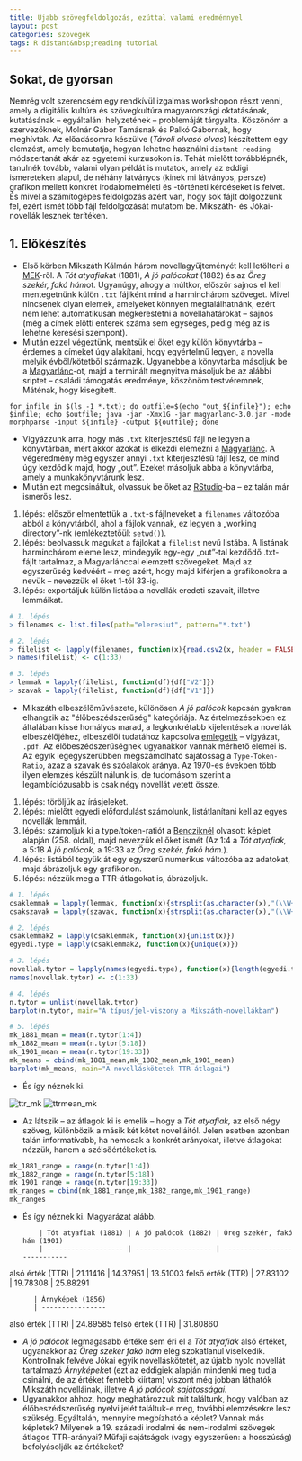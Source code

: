 ```yaml
---
title: Újabb szövegfeldolgozás, ezúttal valami eredménnyel
layout: post
categories: szovegek
tags: R distant&nbsp;reading tutorial
---
```


## Sokat, de gyorsan
Nemrég volt szerencsém egy rendkívül izgalmas workshopon részt venni, amely a digitális kultúra és szövegkultúra magyarországi oktatásának, kutatásának – egyáltalán: helyzetének – problemáját tárgyalta. Köszönöm a szervezőknek, Molnár Gábor Tamásnak és Palkó Gábornak, hogy meghívtak. Az előadásomra készülve (*Távoli olvasó olvas*) készítettem egy elemzést, amely bemutatja, hogyan lehetne használni `distant reading` módszertanát akár az egyetemi kurzusokon is. Tehát mielőtt továbblépnék, tanulnék tovább, valami olyan példát is mutatok, amely az eddigi ismereteken alapul, de néhány látványos (kinek mi látványos, persze) grafikon mellett konkrét irodalomelméleti és -történeti kérdéseket is felvet. És mivel a számítógépes feldolgozás azért van, hogy sok fájlt dolgozzunk fel, ezért ismét több fájl feldolgozását mutatom be. Mikszáth- és Jókai-novellák lesznek terítéken.

## 1. Előkészítés
- Első körben Mikszáth Kálmán három novellagyűjteményét kell letölteni a [MEK](http://mek.oszk.hu/)-ről. A *Tót atyafiak*at (1881), *A jó palócokat* (1882) és az *Öreg szekér, fakó hám*ot. Ugyanúgy, ahogy a múltkor, először sajnos el kell mentegetnünk külön `.txt` fájlként mind a harminchárom szöveget. Mivel nincsenek olyan elemek, amelyeket könnyen megtalálhatnánk, ezért nem lehet automatikusan megkerestetni a novellahatárokat – sajnos (még a címek előtti enterek száma sem egységes, pedig még az is lehetne keresési szempont).
- Miután ezzel végeztünk, mentsük el őket egy külön könyvtárba – érdemes a címeket úgy alakítani, hogy egyértelmű legyen, a novella melyik évből/kötetből származik. Ugyanebbe a könyvtárba másoljuk be a [Magyarlánc][magyarlanc]-ot, majd a terminált megnyitva másoljuk be az alábbi sriptet – családi támogatás eredménye, köszönöm testvéremnek, Máténak, hogy kisegített.

`````
for infile in $(ls -1 *.txt); do outfile=$(echo "out_${infile}"); echo $infile; echo $outfile; java -jar -Xmx1G -jar magyarlanc-3.0.jar -mode morphparse -input ${infile} -output ${outfile}; done
`````

- Vigyázzunk arra, hogy más `.txt` kiterjesztésű fájl ne legyen a könyvtárban, mert akkor azokat is elkezdi elemezni a [Magyarlánc][magyarlanc]. A végeredmény még egyszer annyi `.txt` kiterjesztésű fájl lesz, de mind úgy kezdődik majd, hogy „out”. Ezeket másoljuk abba a könyvtárba, amely a munkakönyvtárunk lesz.
- Miután ezt megcsináltuk, olvassuk be őket az [RStudio][rstudio]-ba – ez talán már ismerős lesz.
1. lépés: először elmentettük a `.txt`-s fájlneveket a `filenames` változóba abból a könyvtárból, ahol a fájlok vannak, ez legyen a „working directory”-nk (emlékeztetőül: `setwd()`).
2. lépés: beolvassuk magukat a fájlokat a `filelist` nevű listába. A listának harminchárom eleme lesz, mindegyik egy-egy „out”-tal kezdődő .txt-fájlt tartalmaz, a Magyarlánccal elemzett szövegeket. Majd az egyszerűség kedvéért – meg azért, hogy majd kiférjen a grafikonokra a nevük – nevezzük el őket 1-től 33-ig.
3. lépés: exportáljuk külön listába a novellák eredeti szavait, illetve lemmáikat.

`````R
# 1. lépés
> filenames <- list.files(path="eleresiut", pattern="*.txt")

# 2. lépés
> filelist <- lapply(filenames, function(x){read.csv2(x, header = FALSE, sep = "\t", stringsAsFactors = FALSE)})
> names(filelist) <- c(1:33)

# 3. lépés
> lemmak = lapply(filelist, function(df){df["V2"]})
> szavak = lapply(filelist, function(df){df["V1"]})
`````

- Mikszáth elbeszélőművészete, különösen *A jó palócok* kapcsán gyakran elhangzik az "élőbeszédszerűség" kategóriája. Az értelmezésekben ez általában kissé homályos marad, a legkonkrétabb kijelentések a novellák elbeszélőjéhez, elbeszélői tudatához kapcsolva [emlegetik](http://www.lib.jgytf.u-szeged.hu/folyoiratok/tiszataj/03-11/tahin.pdf) – vigyázat, `.pdf`. Az élőbeszédszerűségnek ugyanakkor vannak mérhető elemei is. Az egyik legegyszerűbben megszámolható sajátosság a `Type-Token-Ratio`, azaz a szavak és szóalakok aránya. Az 1970-es években több ilyen elemzés készült nálunk is, de tudomásom szerint a legambíciózusabb is csak négy novellát vetett össze.
1. lépés: töröljük az írásjeleket.
2. lépés: mielőtt egyedi előfordulást számolunk, listátlanítani kell az egyes novellák lemmáit.
3. lépés: számoljuk ki a type/token-ratiót a [Bencziknél](http://mek.oszk.hu/05100/05153/) olvasott képlet alapján (258. oldal), majd nevezzük el őket ismét (Az 1:4 a *Tót atyafiak,* a 5:18 *A jó palócok,* a 19:33 az *Öreg szekér, fakó hám.*).
4. lépés: listából tegyük át egy egyszerű numerikus változóba az adatokat, majd ábrázoljuk egy grafikonon.
5. lépés: nézzük meg a TTR-átlagokat is, ábrázoljuk.

`````R
# 1. lépés
csaklemmak = lapply(lemmak, function(x){strsplit(as.character(x),"(\\W+)")})
csakszavak = lapply(szavak, function(x){strsplit(as.character(x),"(\\W+)")})

# 2. lépés
csaklemmak2 = lapply(csaklemmak, function(x){unlist(x)})
egyedi.type = lapply(csaklemmak2, function(x){unique(x)})

# 3. lépés
novellak.tytor = lapply(names(egyedi.type), function(x){length(egyedi.type[[x]])/sqrt(lengths(csakszavak[[x]]))})
names(novellak.tytor) <- c(1:33)

# 4. lépés
n.tytor = unlist(novellak.tytor)
barplot(n.tytor, main="A típus/jel-viszony a Mikszáth-novellákban")

# 5. lépés
mk_1881_mean = mean(n.tytor[1:4])
mk_1882_mean = mean(n.tytor[5:18])
mk_1901_mean = mean(n.tytor[19:33])
mk_means = cbind(mk_1881_mean,mk_1882_mean,mk_1901_mean)
barplot(mk_means, main="A novelláskötetek TTR-átlagai")

`````

- És így néznek ki.

![ttr_mk](https://cloud.githubusercontent.com/assets/8556223/21937691/93abaa64-d9b8-11e6-85db-817e5db07965.png)
![ttrmean_mk](https://cloud.githubusercontent.com/assets/8556223/21937690/93a948aa-d9b8-11e6-9973-dac106de586b.png)

- Az látszik – az átlagok ki is emelik – hogy a *Tót atyafiak,* az első négy szöveg, különbözik a másik két kötet novelláitól. Jelen esetben azonban talán informatívabb, ha nemcsak a konkrét arányokat, illetve átlagokat nézzük, hanem a szélsőértékeket is.

`````R
mk_1881_range = range(n.tytor[1:4])
mk_1882_range = range(n.tytor[5:18])
mk_1901_range = range(n.tytor[19:33])
mk_ranges = cbind(mk_1881_range,mk_1882_range,mk_1901_range)
mk_ranges
`````

- És így néznek ki. Magyarázat alább.


          | Tót atyafiak (1881) | A jó palócok (1882) | Öreg szekér, fakó hám (1901)
          | ------------------- | ------------------- | ----------------------------
alsó érték (TTR) | 21.11416 | 14.37951 | 13.51003
felső érték (TTR) | 27.83102 | 19.78308 | 25.88291

          | Árnyképek (1856)
          | ----------------
alsó érték (TTR) | 24.89585
felső érték (TTR) | 31.80860

- *A jó palócok* legmagasabb értéke sem éri el a *Tót atyafiak* alsó értékét, ugyanakkor az *Öreg szekér fakó hám* elég szokatlanul viselkedik. Kontrollnak felvéve Jókai egyik novelláskötetét, az újabb nyolc novellát tartalmazó *Árnyképek*et (ezt az eddigiek alapján mindenki meg tudja csinálni, de az értéket fentebb kiírtam) viszont még jobban láthatók Mikszáth novelláinak, illetve *A jó palócok sajátosságai.*
- Ugyanakkor ahhoz, hogy meghatározzuk mit találtunk, hogy valóban az élőbeszédszerűség nyelvi jelét találtuk-e meg, további elemzésekre lesz szükség. Egyáltalán, mennyire megbízható a képlet? Vannak más képletek? Milyenek a 19. századi irodalmi és nem-irodalmi szövegek átlagos TTR-arányai? Műfaji sajátságok (vagy egyszerűen: a hosszúság) befolyásolják az értékeket?



[distant]: https://www.google.hu/search?client=safari&rls=en&q=distant+reading&ie=UTF-8&oe=UTF-8&gfe_rd=cr&ei=7c9DWNqCHKve8geiuL-4DA#newwindow=1&q=distant+reading
[stylo]: https://sites.google.com/site/computationalstylistics/
[r]: https://www.r-project.org
[magyarlanc]: http://www.inf.u-szeged.hu/rgai/magyarlanc
[rstudio]: https://www.rstudio.com
[egyik]: http://labadigergely.github.io/szovegek/2016/12/04/R1/
[másik]: http://labadigergely.github.io/szovegek/2016/12/10/R2/
